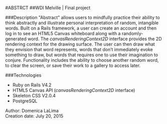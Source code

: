 #ABSTRCT
##WDI Melville | Final project

###Description
"Abstract" allows users to mindfully practice their ability to think abstractly and illustrate personal interpretation of random, intangible words. Built on a Rails framework, a user can create an account and then log in to see an HTML5 Canvas whiteboard along with a randomly-generated word. The *canvasRenderingContext2D* interface provides the 2D rendering context for the drawing surface. The user can then draw what they envision that word represents, words that don’t immediately evoke something to draw, but words that requires one to use their imagination to conjure. Functionality includes the ability to choose another random word, to clear the screen, or save their work to a gallery to access later.

###Technologies
- Ruby on Rails V4.2  
- HTML5 Canvas API (*canvasRenderingContext2D* interface)
- Skeleton CSS V2.0.4    
- PostgreSQL  


Author: Domenica LaLima    
Creation date: July 20, 2015 